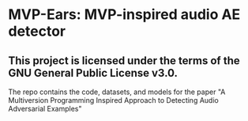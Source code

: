 # MVP-Ears: MVP-inspired audio AE detector
## This project is licensed under the terms of the GNU General Public License v3.0.

The repo contains the code, datasets, and models for the paper "A Multiversion Programming Inspired Approach to Detecting Audio Adversarial Examples"
